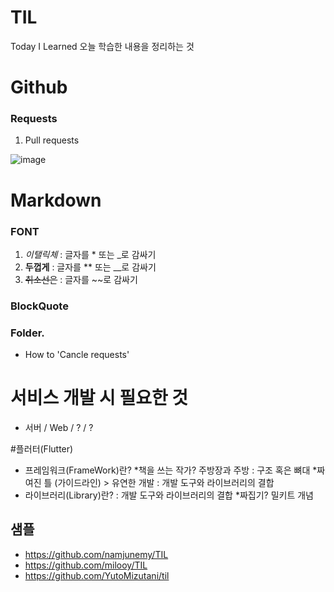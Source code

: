 # TIL

Today I Learned
오늘 학습한 내용을 정리하는 것

Github
========
### Requests
1. Pull requests

  ![image](https://github.com/gyubit/TIL/assets/114902088/6d049972-892a-4c02-ad24-583139d4607e)

Markdown
========
### FONT
1. *이탤릭체* : 글자를 * 또는 _로 감싸기
2. **두껍게** : 글자를 ** 또는 __로 감싸기
3. ~~취소선은~~ : 글자를 ~~로 감싸기

### BlockQuote
### Folder.

- How to 'Cancle requests'

# 서비스 개발 시 필요한 것
- 서버 / Web / ? / ?

#플러터(Flutter)
- 프레임워크(FrameWork)란? *책을 쓰는 작가? 주방장과 주방
 : 구조 혹은 뼈대 *짜여진 틀 (가이드라인) > 유연한 개발
 : 개발 도구와 라이브러리의 결합
- 라이브러리(Library)란?
 : 개발 도구와 라이브러리의 결합 *짜집기? 밀키트 개념

## 샘플
- https://github.com/namjunemy/TIL
- https://github.com/milooy/TIL
- https://github.com/YutoMizutani/til
